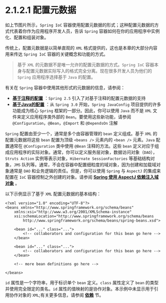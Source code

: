 # 2.1.2.1 配置元数据

如上节图片所示，`Spring IoC` 容器使用配置元数据的形式；这种配置元数据的方式代表着你作为应用程序开发人员，告诉 `Spring` 容器如何在你的应用程序中实例化、配置和组装对象。

传统上，配置元数据是以简单直观的 `XML` 格式提供的，这也是本章的大部分内容用来传达 `Spring IoC` 容器的关键概念和功能的方式。

> 基于 `XML` 的元数据不是唯一允许的配置元数据的方式。`Spring IoC` 容器本身与配置元数据实际写入的格式完全分离。现在很多开发人员为他们的 `Spring` 应用程序选择基于 `Java` 的配置。

有关在 `Spring` 容器中使用其他形式的元数据的信息，请参阅：

* [**基于注释的配置**](https://docs.spring.io/spring/docs/5.0.6.RELEASE/spring-framework-reference/core.html#beans-annotation-config) ：`Spring 2.5` 引入了对基于注释的配置元数据的支持
* [**基于Java的配置**](2.1.2.1-pei-zhi-yuan-shu-ju.md) ：从 `Spring 3.0` 开始，`Spring JavaConfig` 项目提供的许多功能成为核心 `Spring` 框架的一部分。因此，你可以使用 `Java` 而不是 `XML` 文件来定义应用程序类外部的 `Bean`。要使用这些新功能，请参阅 `@Configuration`，`@Bean`，`@Import` 和 `@DependsOn` 注解

`Spring` 配置由至少一个，通常是多个由容器管理的 `bean` 定义组成。基于 `XML` 的配置元数据将这些 `bean` 配置为顶级 `<beans />` 元素内的 `<bean />` 元素。`Java` 配置通常在 `@Configuration` 类中使用 `@Bean` 注释的方法。这些 `bean` 定义对应于组成应用程序的实际对象。通常，你可以定义服务层对象，数据访问对象（`DAO`），`Struts Action` 实例等表示对象，`Hibernate SessionFactories` 等基础结构对象，`JMS` 队列等。通常，不会在容器中配置细粒度的域对象，因为创建和加载域对象通常是 `DAO` 和业务逻辑的责任。但是，你可以使用 `Spring` 与 `AspectJ` 的集成来配置在 `IoC` 容器控制之外创建的对象。请参阅 [**Spring 使用 AspectJ 依赖注入域对象**](2.1.2.1-pei-zhi-yuan-shu-ju.md) 。

以下示例显示了基于 `XML` 配置元数据的基本结构：

```markup
<?xml version="1.0" encoding="UTF-8"?>
<beans xmlns="http://www.springframework.org/schema/beans"
    xmlns:xsi="http://www.w3.org/2001/XMLSchema-instance"
    xsi:schemaLocation="http://www.springframework.org/schema/beans
        http://www.springframework.org/schema/beans/spring-beans.xsd">

    <bean id="..." class="...">
        <!-- collaborators and configuration for this bean go here -->
    </bean>

    <bean id="..." class="...">
        <!-- collaborators and configuration for this bean go here -->
    </bean>

    <!-- more bean definitions go here -->

</beans>
```

`id` 属性是一个字符串，用于标识单个 `bean` 定义。`class` 属性定义了 `bean` 的类型并使用完全限定的类名。`id` 属性的值映射的是协作对象。本示例中未显示用于引用协作对象的 `XML`;有关更多信息，请参阅 [**依赖**](2.1.2.1-pei-zhi-yuan-shu-ju.md) 节。

